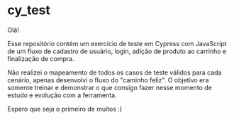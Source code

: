 # cy_test

Olá!

Esse repositório contém um exercício de teste em Cypress com JavaScript de um fluxo de cadastro de usuário, login, adição de produto ao carrinho e finalização de compra.

Não realizei o mapeamento de todos os casos de teste válidos para cada cenário, apenas desenvolvi o fluxo do "caminho feliz".
O objetivo era somente treinar e demonstrar o que consigo fazer nesse momento de estudo e evolução com a ferramenta.

Espero que seja o primeiro de muitos :)
